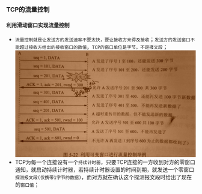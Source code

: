 ### TCP的流量控制
#### 利用滑动窗口实现流量控制
+ `流量控制就是让发送方的发送速率不要太快，要让接收方来得及接收`；`发送方的发送窗口不能超过接收方给出的接收窗口的数值`，`TCP的窗口单位是字节，不是报文段`；
![image](https://github.com/ningbaoqi/ComputerNetWork/blob/master/gif/pic-100.jpg) 
+ TCP为每一个连接设有一个`持续计时器`，只要TCP连接的一方收到对方的零窗口通知，就启动持续计时器，若持续计时器设置的时间到期，就发送一个零窗口`探测报文段(仅携带1字节的数据)`，而对方就在确认这个探测报文段时给出了现在的`窗口值`；
